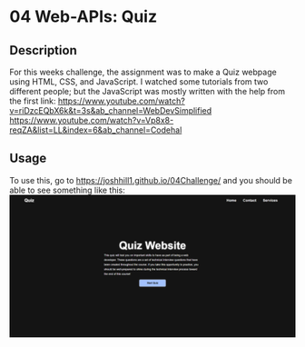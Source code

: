 # 04 Web-APIs: Quiz

## Description

For this weeks challenge, the assignment was to make a Quiz webpage using HTML, CSS, and JavaScript. I watched some tutorials from two different people; but the JavaScript was mostly written with the help from the first link:
https://www.youtube.com/watch?v=riDzcEQbX6k&t=3s&ab_channel=WebDevSimplified
https://www.youtube.com/watch?v=Vp8x8-reqZA&list=LL&index=6&ab_channel=Codehal

## Usage

To use this, go to https://joshhill1.github.io/04Challenge/
and you should be able to see something like this:
![Sample photo if the final result home page](04ChallengeScreenshot.png)